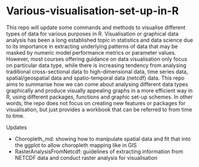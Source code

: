 # Various-visualisation-set-up-in-R
This repo will update some commands and methods to visualise different types of data for various purposes in R.
Visualisation or graphical data analysis has been a long established topic in statistics and data science due to its importance in extracting underlying patterns of data that may be masked by numeric model performance metrics or parameter values.
However, most courses offering guidance on data visualisation only focus on particular data type, while there is increasing tendency from analysing traditional cross-sectional data to high-dimensional data, time series data, spatial/geospatial data and spatio-temporal data (netcdf) data.
This repo aims to summarise how we can come about analysing different data types graphically and produce visually appealing graphs in a more efficient way in R, using different packages, functions and graphic set-up schemes.
In other words, the repo does not focus on creating new features or packages for visualisation, but just provides a workbook that can be referred to from time to time. 

Updates
- Choropleth_md: showing how to manipulate spatial data and fit that into the ggplot to allow choropleth mapping like in GIS
- RasterAnalysisFromNetcdf: guidelines of extracting information from NETCDF data and conduct raster analysis for visualisation
